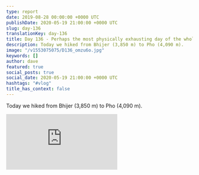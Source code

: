 ```yaml
---
type: report
date: 2019-08-28 00:00:00 +0000 UTC
publishDate: 2020-05-19 21:00:00 +0000 UTC
slug: day-136
translationKey: day-136
title: Day 136 - Perhaps the most physically exhausting day of the whole trek?
description: Today we hiked from Bhijer (3,850 m) to Pho (4,090 m).
image: "/v1553075075/D136_omzu6o.jpg"
keywords: []
author: dave
featured: true
social_posts: true
social_date: 2020-05-19 21:00:00 +0000 UTC
hashtags: "#vlog"
title_has_context: false
---
```


Today we hiked from Bhijer (3,850 m) to Pho (4,090 m).

<iframe src="https://www.youtube.com/embed/mT772ftT5kc" frameborder="0" allow="accelerometer; autoplay; encrypted-media; gyroscope; picture-in-picture" allowfullscreen></iframe>

